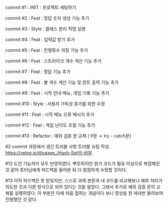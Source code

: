 commit #1 : INIT : 프로젝트 세팅하기

commit #2 : Feat : 정답 숫자 생성 기능 추가

commit #3 : Style : 클래스 분리 작업 실행

commit #4 : Feat : 입력값 받기  추가

commit #5 : Feat : 진행횟수 저장 기능 추가

commit #6 : Feat : 스트라이크 개수 계산 기능 추가

commit #7 : Feat : 정답 기능 추가

commit #8 : Feat : 볼  개수 계산 기능 및 힌트 출력 기능 추가

commit #9 : Feat : 시작 안내 메뉴, 게임 기록 기능 추가

commit #10 : Style : 사용자 가독성 증가를 위한 수정

commit #11 : Feat : 시작 메뉴 오류 메시지 추가

commit #12 : Feat : 게임 난이도 조절 기능 추가

commit #13 : Refactor : 예외 검증 문 교체 ( if문 → try - catch문)


#2 commit 과정에서 생긴 트러블 사항 트러블 슈팅 작성.
          https://velog.io/@vaxee_/Hash-Set의-비밀


#12 도전 기능까지 모두 반영하였다. 뿌듯하지만 뭔가 코드가 필요 이상으로 복잡해진 것 같아 튜터님에게 피드백을 들어본 뒤 더 깔끔하게 수정할 것이다.

#13 아직 피드백은 못 받았지만, 스스로 과제 본문과 내 코드를 비교해보니 예외 처리가 의도한 것과 다른 방식으로 되어 있다는 것을 알았다. 그래서 추가로 예외 검증 문의 교체를 실행하였다.
    이 부분은 아예 처음 접하는 개념이다 보니 영상을 한 세네번 돌려보며 진행했던 것 같다.
